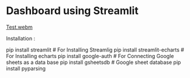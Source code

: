 # Dashboard using Streamlit

[Test.webm](https://github.com/madhuammulu8/FR-Analysis/assets/65707202/d8a0eb0c-9d67-4c7e-98b6-c2c3d5c8e366)


Installation :

pip install streamlit # For Installing Streamlig
pip install streamlit-echarts # For Installing echarts
pip install google-auth # For Connecting Google sheets as a data base
pip install gsheetsdb # Google sheet database
pip install pyparsing 
